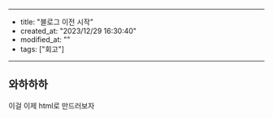 
----
- title: "블로그 이전 시작"
- created_at: "2023/12/29 16:30:40"
- modified_at: ""
- tags: ["회고"]
----

## 와하하하

이걸 이제 html로 만드러보자